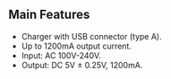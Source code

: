 ## Main Features

- Charger with USB connector (type A).
- Up to 1200mA output current.
- Input: AC 100V-240V.
- Output: DC 5V ± 0.25V, 1200mA.
